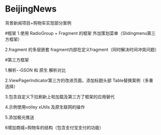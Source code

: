 # BeijingNews
背景新闻项目+购物车实现部分案例

#框架
1.使用  RadioGroup + Fragment 的框架  外加策划菜单（Slidingmenu第三方框架）

2.fragment 的多层嵌套 fragment内部在定义fragment（同时解决时间冲突问题）

#第三方框架

1.解析--GSON 和 原生  解析对比

2.ViewPagerIndicator第三方的改进页面，添加标题头部  Table替换案例（多重选择）

3.包含自定义下拉刷新上啦加载及第三方了框架的应用替代

4.示例使用volley  xUtils 及原生联网的操作

5.添加极光推送

6增加商城+购物车的结构（包含支付宝支付的功能）
